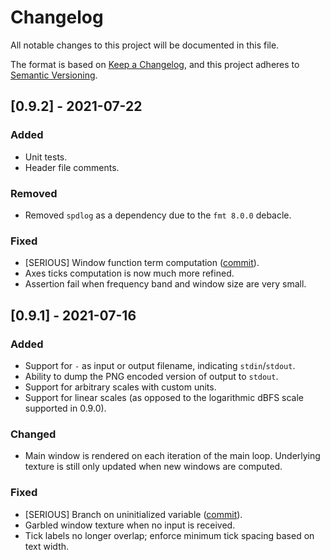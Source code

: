 # Changelog
All notable changes to this project will be documented in this file.

The format is based on [Keep a Changelog](https://keepachangelog.com/en/1.0.0/),
and this project adheres to [Semantic Versioning](https://semver.org/spec/v2.0.0.html).

## [0.9.2] - 2021-07-22
### Added
- Unit tests.
- Header file comments.

### Removed
- Removed `spdlog` as a dependency due to the `fmt 8.0.0` debacle.

### Fixed
- \[SERIOUS\] Window function term computation ([commit](https://github.com/rimio/specgram/commit/46f0cc9395ffc841626d9242238868383c146233)).
- Axes ticks computation is now much more refined.
- Assertion fail when frequency band and window size are very small.

## [0.9.1] - 2021-07-16
### Added
- Support for `-` as input or output filename, indicating `stdin`/`stdout`.
- Ability to dump the PNG encoded version of output to `stdout`.
- Support for arbitrary scales with custom units.
- Support for linear scales (as opposed to the logarithmic dBFS scale supported in 0.9.0).

### Changed
- Main window is rendered on each iteration of the main loop. Underlying texture is still only updated when new windows are computed.

### Fixed
- \[SERIOUS\] Branch on uninitialized variable ([commit](https://github.com/rimio/specgram/commit/b13609afcdf66d781db70fb75f6869a052a49079)).
- Garbled window texture when no input is received.
- Tick labels no longer overlap; enforce minimum tick spacing based on text width. 
